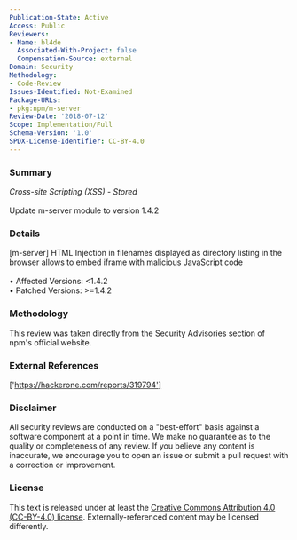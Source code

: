 ```yaml
---
Publication-State: Active
Access: Public
Reviewers:
- Name: bl4de
  Associated-With-Project: false
  Compensation-Source: external
Domain: Security
Methodology:
- Code-Review
Issues-Identified: Not-Examined
Package-URLs:
- pkg:npm/m-server
Review-Date: '2018-07-12'
Scope: Implementation/Full
Schema-Version: '1.0'
SPDX-License-Identifier: CC-BY-4.0
---
```

### Summary
*Cross-site Scripting (XSS) - Stored*<br><br>Update m-server module to version 1.4.2
### Details
[m-server] HTML Injection in filenames displayed as directory listing in the browser allows to embed iframe with malicious JavaScript code
<br><br>• Affected Versions: <1.4.2
<br>• Patched Versions: >=1.4.2
### Methodology
This review was taken directly from the Security Advisories section of npm's official website.
### External References
['https://hackerone.com/reports/319794']
### Disclaimer
All security reviews are conducted on a "best-effort" basis against a software component at a point in time. We make no guarantee as to the quality or completeness of any review. If you believe any content is inaccurate, we encourage you to open an issue or submit a pull request with a correction or improvement.
### License
This text is released under at least the [Creative Commons Attribution 4.0 (CC-BY-4.0) license](https://creativecommons.org/licenses/by/4.0/legalcode.txt). Externally-referenced content may be licensed differently.

